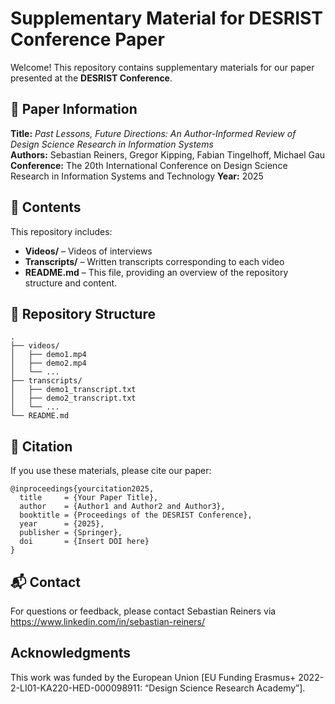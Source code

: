# Supplementary Material for DESRIST Conference Paper

Welcome! This repository contains supplementary materials for our paper presented at the **DESRIST Conference**.

## 📄 Paper Information

**Title:** *Past Lessons, Future Directions: An Author-Informed Review of Design Science Research in Information Systems*  
**Authors:** Sebastian Reiners, Gregor Kipping, Fabian Tingelhoff, Michael Gau 
**Conference:** The 20th International Conference on Design Science Research in Information Systems and Technology
**Year:** 2025

## 🎥 Contents

This repository includes:

- **Videos/** – Videos of interviews
- **Transcripts/** – Written transcripts corresponding to each video
- **README.md** – This file, providing an overview of the repository structure and content.

## 📁 Repository Structure

```
.
├── videos/
│   ├── demo1.mp4
│   ├── demo2.mp4
│   └── ...
├── transcripts/
│   ├── demo1_transcript.txt
│   ├── demo2_transcript.txt
│   └── ...
└── README.md
```

## 🔗 Citation

If you use these materials, please cite our paper:

```
@inproceedings{yourcitation2025,
  title     = {Your Paper Title},
  author    = {Author1 and Author2 and Author3},
  booktitle = {Proceedings of the DESRIST Conference},
  year      = {2025},
  publisher = {Springer},
  doi       = {Insert DOI here}
}
```

## 📬 Contact

For questions or feedback, please contact Sebastian Reiners via https://www.linkedin.com/in/sebastian-reiners/ 

## Acknowledgments
This work was funded by the European Union [EU Funding Erasmus+ 2022-2-LI01-KA220-HED-000098911: “Design Science Research Academy”].
